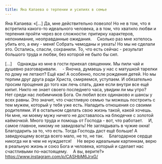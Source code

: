 ```yaml
---
title: Яна Капаева о терпении и усилиях в семье
---
```


Яна Капаева: «[...] Да, мне действительно повезло! Но не в том, что я встретила какого-то идеального человека, а в том, что хватило любви и терпения пройти через все сложности: притирку характеров, непонимание, неоправданные ожидания.
⠀
Сколько раз мне хотелось убить его, а ему - меня! Собрать чемоданы и уехать! Но мы не сделали это. Остались, спасли, сохранили. То, что есть сейчас - результат большого труда и любви, без которой не было бы сил.

[...]
⠀
Однажды ко мне в гости приехал священник. Мы пили чай и душевно разговаривали.
⠀
⁃ Яночка, думаешь у нас с матушкой тарелки по дому не летают? Ещё как! А особенно, после рождения детей. Но мы терпим друг друга ради Христа, смиряемся, уступаем. И обязательно просим прощения до того как лечь спать, даже если внутри все ещё кипит. Никто не знает своего последнего часа, увидим ли мы утро?
⠀
Нет среди нас любимчиков Бога. Он любил всех одинаково и шансы у всех равны. Это значит, что счастливую семью ты можешь построить с тем мужем, который у тебя уже есть. Наладить отношения со своими родителями. И в остальном сделать свою жизнь такой, какой хочешь.
⠀
Ни мне, ни моему мужу ничего не доставалось на блюдечке с золотой каёмочкой. Много труда и помощь от Господа - вот, что работает.
⠀
И, самое главное, никому не завидовать! Не заглядывать в чужие окна! Благодарить за то, что есть. Тогда Господь даст ещё больше! А завидующему всегда всего мало, не то, не так.
⠀
Благодарное сердце никогда ни в чем не нуждается!
⠀
Не верю идеальным картинкам, верю в реальную жизнь и союз Бога и человека, который и сделает нас счастливыми по-настоящему.
⠀
А вы, верите?»
https://www.instagram.com/p/CASHbM6JrxG/
